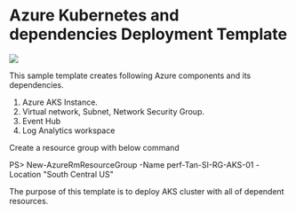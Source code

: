 ﻿# Azure Kubernetes and dependencies Deployment Template

<a href="https://azuredeploy.net/" target="_blank">
    <img src="https://azurecomcdn.azureedge.net/mediahandler/acomblog/media/Default/blog/deploybutton.png"/>
</a>


This sample template creates following Azure components and its dependencies.

1. Azure AKS Instance.
2. Virtual network, Subnet, Network Security Group.
3. Event Hub
4. Log Analytics workspace

Create a resource group with below command

PS> New-AzureRmResourceGroup -Name perf-Tan-SI-RG-AKS-01 -Location "South Central US"

The purpose of this template is to deploy AKS cluster with all of dependent resources.

